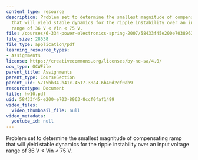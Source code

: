 ```yaml
---
content_type: resource
description: Problem set to determine the smallest magnitude of compensating ramp
  that will yield stable dynamics for the ripple instability over an input voltage
  range of 36 V < Vin < 75 V.
file: /courses/6-334-power-electronics-spring-2007/58433f45e200e70389638ccf0faf1499_hw10.pdf
file_size: 28538
file_type: application/pdf
learning_resource_types:
- Assignments
license: https://creativecommons.org/licenses/by-nc-sa/4.0/
ocw_type: OCWFile
parent_title: Assignments
parent_type: CourseSection
parent_uid: 5715bb34-b41c-4517-38a4-6b40d2cf0ab9
resourcetype: Document
title: hw10.pdf
uid: 58433f45-e200-e703-8963-8ccf0faf1499
video_files:
  video_thumbnail_file: null
video_metadata:
  youtube_id: null
---
```

Problem set to determine the smallest magnitude of compensating ramp that will yield stable dynamics for the ripple instability over an input voltage range of 36 V < Vin < 75 V.